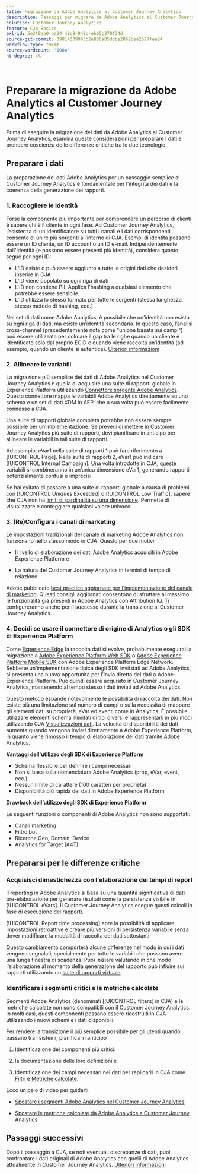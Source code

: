 ```yaml
---
title: Migrazione da Adobe Analytics al Customer Journey Analytics
description: Passaggi per migrare da Adobe Analytics al Customer Journey Analytics
solution: Customer Journey Analytics
feature: CJA Basics
exl-id: 5e3f0aa0-ba24-48c8-948c-ebb5c270f34d
source-git-commit: 39814339963b2e836a05ddbe2062bea2527fea24
workflow-type: tm+mt
source-wordcount: '1084'
ht-degree: 4%

---
```


# Preparare la migrazione da Adobe Analytics al Customer Journey Analytics

Prima di eseguire la migrazione dei dati da Adobe Analytics al Customer Journey Analytics, esamina queste considerazioni per preparare i dati e prendere coscienza delle differenze critiche tra le due tecnologie.

## Preparare i dati

La preparazione dei dati Adobe Analytics per un passaggio semplice al Customer Journey Analytics è fondamentale per l’integrità dei dati e la coerenza della generazione dei rapporti.

### 1. Raccogliere le identità

Forse la componente più importante per comprendere un percorso di clienti è sapere chi è il cliente in ogni fase. Ad Customer Journey Analytics, l’esistenza di un identificatore su tutti i canali e i dati corrispondenti consente di unire più sorgenti all’interno di CJA.
Esempi di identità possono essere un ID cliente, un ID account o un ID e-mail. Indipendentemente dall&#39;identità (e possono essere presenti più identità), considera quanto segue per ogni ID:

* L’ID esiste o può essere aggiunto a tutte le origini dati che desideri inserire in CJA
* L’ID viene popolato su ogni riga di dati
* L&#39;ID non contiene PII. Applica l’hashing a qualsiasi elemento che potrebbe essere sensibile.
* L&#39;ID utilizza lo stesso formato per tutte le sorgenti (stessa lunghezza, stesso metodo di hashing, ecc.)

Nei set di dati come Adobe Analytics, è possibile che un’identità non esista su ogni riga di dati, ma esiste un’identità secondaria. In questo caso, l’analisi cross-channel (precedentemente nota come &quot;unione basata sui campi&quot;) può essere utilizzata per colmare il gap tra le righe quando un cliente è identificato solo dal proprio ECID e quando viene raccolta un’identità (ad esempio, quando un cliente si autentica). [Ulteriori informazioni](https://experienceleague.adobe.com/docs/analytics-platform/using/cja-connections/cca/overview.html?lang=it)

### 2. Allineare le variabili

La migrazione più semplice dei dati di Adobe Analytics nel Customer Journey Analytics è quella di acquisire una suite di rapporti globale in Experience Platform utilizzando [Connettore sorgente Adobe Analytics](https://experienceleague.adobe.com/docs/experience-platform/sources/ui-tutorials/create/adobe-applications/analytics.html?lang=en). Questo connettore mappa le variabili Adobe Analytics direttamente su uno schema e un set di dati XDM in AEP, che a sua volta può essere facilmente connesso a CJA.

Una suite di rapporti globale completa potrebbe non essere sempre possibile per un’implementazione. Se prevedi di mettere in Customer Journey Analytics più suite di rapporti, devi pianificare in anticipo per allineare le variabili in tali suite di rapporti.

Ad esempio, eVar1 nella suite di rapporti 1 può fare riferimento a [!UICONTROL Page]. Nella suite di rapporti 2, eVar1 può indicare [!UICONTROL Internal Campaign]. Una volta introdotte in CJA, queste variabili si combineranno in un’unica dimensione eVar1, generando rapporti potenzialmente confusi e imprecisi.

Se hai evitato di passare a una suite di rapporti globale a causa di problemi con [!UICONTROL Uniques Exceeded] o [!UICONTROL Low Traffic], sapere che CJA non ha [limiti di cardinalità su una dimensione](/help/components/dimensions/high-cardinality.md). Permette di visualizzare e conteggiare qualsiasi valore univoco.

### 3. (Re)Configura i canali di marketing

Le impostazioni tradizionali del canale di marketing Adobe Analytics non funzionano nello stesso modo in CJA. Questo per due motivi:

* Il livello di elaborazione dei dati Adobe Analytics acquisiti in Adobe Experience Platform e

* La natura del Customer Journey Analytics in termini di tempo di relazione

Adobe pubblicato [best practice aggiornate per l’implementazione del canale di marketing](https://experienceleague.adobe.com/docs/analytics/components/marketing-channels/mchannel-best-practices.html?lang=en). Questi consigli aggiornati consentono di sfruttare al massimo le funzionalità già presenti in Adobe Analytics con Attribution IQ. Ti configureranno anche per il successo durante la transizione al Customer Journey Analytics.

### 4. Decidi se usare il connettore di origine di Analytics o gli SDK di Experience Platform

Come [Experience Edge](https://experienceleague.adobe.com/docs/experience-platform/edge/home.html?lang=en) la raccolta dati si evolve, probabilmente eseguirai la migrazione a [Adobe Experience Platform Web SDK](https://experienceleague.adobe.com/docs/web-sdk.html?lang=en) o [Adobe Experience Platform Mobile SDK](https://experienceleague.adobe.com/docs/mobile.html?lang=en) con Adobe Experience Platform Edge Network. Sebbene un’implementazione tipica degli SDK invii dati ad Adobe Analytics, si presenta una nuova opportunità per l’invio diretto dei dati a Adobe Experience Platform. Può quindi essere acquisito in Customer Journey Analytics, mantenendo al tempo stesso i dati inviati ad Adobe Analytics.

Questo metodo espande notevolmente le possibilità di raccolta dei dati: Non esiste più una limitazione sul numero di campi o sulla necessità di mappare gli elementi dati su proprietà, eVar ed eventi come in Analytics. È possibile utilizzare elementi schema illimitati di tipi diversi e rappresentarli in più modi utilizzando CJA [Visualizzazioni dati](/help/data-views/data-views.md). La velocità di disponibilità dei dati aumenta quando vengono inviati direttamente a Adobe Experience Platform, in quanto viene rimosso il tempo di elaborazione dei dati tramite Adobe Analytics.

**Vantaggi dell&#39;utilizzo degli SDK di Experience Platform**

* Schema flessibile per definire i campi necessari
* Non si basa sulla nomenclatura Adobe Analytics (prop, eVar, event, ecc.)
* Nessun limite di carattere (100 caratteri per proprietà)
* Disponibilità più rapida dei dati in Adobe Experience Platform

**Drawback dell’utilizzo degli SDK di Experience Platform**

Le seguenti funzioni o componenti di Adobe Analytics non sono supportati:

* Canali marketing
* Filtro bot
* Ricerche Geo, Domain, Device
* Analytics for Target (A4T)

## Prepararsi per le differenze critiche

### Acquisisci dimestichezza con l&#39;elaborazione dei tempi di report

Il reporting in Adobe Analytics si basa su una quantità significativa di dati pre-elaborazione per generare risultati come la persistenza visibile in [!UICONTROL eVars]. Il Customer Journey Analytics esegue questi calcoli in fase di esecuzione dei rapporti.

[!UICONTROL Report time processing] apre la possibilità di applicare impostazioni retroattive e creare più versioni di persistenza variabile senza dover modificare la modalità di raccolta dei dati sottostanti.

Questo cambiamento comporterà alcune differenze nel modo in cui i dati vengono segnalati, specialmente per tutte le variabili che possono avere una lunga finestra di scadenza. Puoi iniziare valutando in che modo l’elaborazione al momento della generazione del rapporto può influire sui rapporti utilizzando un [suite di rapporti virtuale](https://experienceleague.adobe.com/docs/analytics/components/virtual-report-suites/vrs-report-time-processing.html).

### Identificare i segmenti critici e le metriche calcolate

Segmenti Adobe Analytics (denominati [!UICONTROL filters] in CJA) e le metriche calcolate non sono compatibili con il Customer Journey Analytics. In molti casi, questi componenti possono essere ricostruiti in CJA utilizzando i nuovi schemi e i dati disponibili.

Per rendere la transizione il più semplice possibile per gli utenti quando passano tra i sistemi, pianifica in anticipo

1. Identificazione dei componenti più critici.

1. la documentazione delle loro definizioni e

1. Identificazione dei campi necessari nei dati per replicarli in CJA come [Filtri](/help/components/filters/filters-overview.md) e [Metriche calcolate](/help/components/calc-metrics/calc-metr-overview.md).

Ecco un paio di video per guidarti:

* [Spostare i segmenti Adobe Analytics nel Customer Journey Analytics](https://experienceleague.adobe.com/docs/customer-journey-analytics-learn/tutorials/moving-adobe-analytics-segments-to-customer-journey-analytics.html?lang=en)

* [Spostare le metriche calcolate da Adobe Analytics a Customer Journey Analytics](https://experienceleague.adobe.com/docs/customer-journey-analytics-learn/tutorials/moving-your-calculated-metrics-from-adobe-analytics-to-customer-journey-analytics.html?lang=en)

## Passaggi successivi

Dopo il passaggio a CJA, se noti eventuali discrepanze di dati, puoi confrontare i dati originali di Adobe Analytics con quelli di Adobe Analytics attualmente in Customer Journey Analytics. [Ulteriori informazioni](/help/troubleshooting/compare.md)
